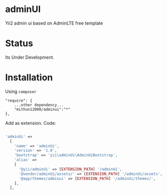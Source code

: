 adminUI
=======

Yii2 admin ui based on AdminLTE free template

Status
=======
Its Under Development.

Installation
=======

Using ```composer```

```
"require": {
	...other dependency...	
	"mithun12000/adminui":"*"
},
```

Add as extension. Code:

```php

'adminUi' => 
  [
    'name' => 'adminUi',
    'version' => '1.0',
	'bootstrap' => 'yii\adminUi\AdminUiBootstrap',
    'alias' => 
    [
      '@yii/adminUi' => [EXTENSION_PATH] '/adminUi',
      '@vendor/adminUi/assets/' => [EXTENSION_PATH] '/adminUi/assets',
      '@app/themes/adminui' => [EXTENSION_PATH] '/adminUi/themes/',
    ],
  ],
  
```
